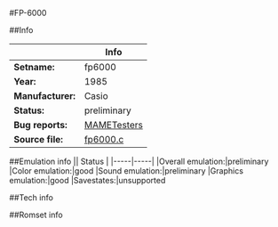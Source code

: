 #FP-6000

##Info

||Info|
|-----|-----|
|**Setname:**|fp6000
|**Year:**|1985
|**Manufacturer:**|Casio
|**Status:**|preliminary
|**Bug reports:**|[MAMETesters](http://mametesters.org/view_all_set.php?type=1&temporary=y&search=fp6000.c)
|**Source file:**|[fp6000.c](https://github.com/mamedev/mame/blob/master/src/mess/drivers/fp6000.c)

##Emulation info
|| Status |
|-----|-----|
|Overall emulation:|preliminary
|Color emulation:|good
|Sound emulation:|preliminary
|Graphics emulation:|good
|Savestates:|unsupported

##Tech info

##Romset info

<!--- START OF EDITED COMMENT DO NOT TOUCH TEXT ABOVE-->
